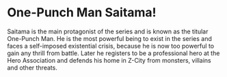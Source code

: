 # One-Punch Man Saitama!
Saitama is the main protagonist of the series and is known as the titular One-Punch Man. He is the most powerful being to exist in the series and faces a self-imposed existential crisis, because he is now too powerful to gain any thrill from battle. Later he registers to be a professional hero at the Hero Association and defends his home in Z-City from monsters, villains and other threats.